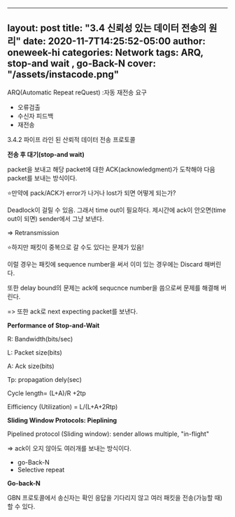 

---
layout: post
title:  "3.4 신뢰성 있는 데이터 전송의 원리"
date:   2020-11-7T14:25:52-05:00
author: oneweek-hi
categories: Network
tags:   ARQ, stop-and wait , go-Back-N
cover:  "/assets/instacode.png"
---


ARQ(Automatic Repeat reQuest) :자동 재전송 요구

- 오류검출
- 수신자 피드백
- 재전송

3.4.2 파이프 라인 된 산뢰적 데이터 전송 프로토콜

**전송 후 대기(stop-and wait)**

packet을 보내고 해당 packet에 대한 ACK(acknowledgment)가 도착해야 다음  packet를 보내는 방식이다.

:star:만약에 pack/ACK가 error가 나거나 lost가 되면 어떻게 되는가?

Deadlock이 걸릴 수 있음. 그래서 time out이 필요하다. 제시간에 ack이 안오면(time out이 되면) sender에서 그냥 보낸다.

=> Retransmission 

:star:하지만 패킷이 중복으로 갈 수도 있다는 문제가 있음! 

이럴 경우는 패킷에 sequence number을 써서 이미 있는 경우에는 Discard 해버린다.

또한 delay bound의 문제는 ack에 sequcnce number을 씀으로써 문제를 해결해 버린다.

=> 또한 ack로 next expecting packet를 보낸다.



**Performance of Stop-and-Wait**

R: Bandwidth(bits/sec)

L: Packet size(bits)

A: Ack size(bits)

Tp: propagation dely(sec)

Cycle length= (L+A)/R +2tp

Eifficiency (Utilization) = L/(L+A+2Rtp)





**Sliding Window Protocols: Pieplining**

Pipelined protocol (Sliding window): sender allows multiple, "in-flight"

=> ack이 오지 않아도 여러개를 보내는 방식이다.

- go-Back-N
- Selective repeat



**Go-back-N**

GBN 프로토콜에서 송신자는 확인 응답을 기다리지 않고 여러 패킷을 전송(가능할 때)할 수 있다.







